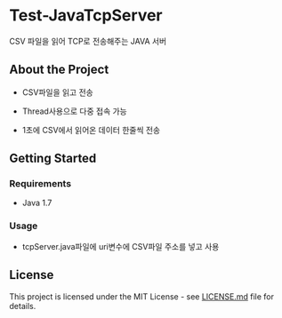 # Test-JavaTcpServer

CSV 파일을 읽어 TCP로 전송해주는 JAVA 서버



## About the Project

- CSV파일을 읽고 전송

- Thread사용으로 다중 접속 가능

- 1초에 CSV에서 읽어온 데이터 한줄씩 전송

  

## Getting Started

### Requirements

- Java 1.7



### Usage

- tcpServer.java파일에 uri변수에 CSV파일 주소를 넣고 사용



## License

This project is licensed under the MIT License - see [LICENSE.md](LICENSE.md) file for details.
